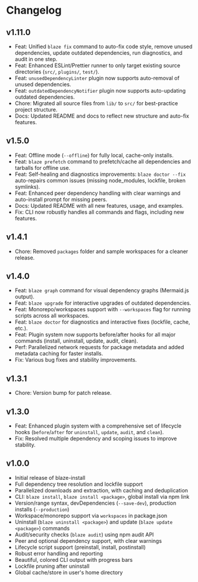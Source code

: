 # Changelog

## v1.11.0

- Feat: Unified `blaze fix` command to auto-fix code style, remove unused dependencies, update outdated dependencies, run diagnostics, and audit in one step.
- Feat: Enhanced ESLint/Prettier runner to only target existing source directories (`src/`, `plugins/`, `test/`).
- Feat: `unusedDependencyLinter` plugin now supports auto-removal of unused dependencies.
- Feat: `outdatedDependencyNotifier` plugin now supports auto-updating outdated dependencies.
- Chore: Migrated all source files from `lib/` to `src/` for best-practice project structure.
- Docs: Updated README and docs to reflect new structure and auto-fix features.

## v1.5.0

- Feat: Offline mode (`--offline`) for fully local, cache-only installs.
- Feat: `blaze prefetch` command to prefetch/cache all dependencies and tarballs for offline use.
- Feat: Self-healing and diagnostics improvements: `blaze doctor --fix` auto-repairs common issues (missing node_modules, lockfile, broken symlinks).
- Feat: Enhanced peer dependency handling with clear warnings and auto-install prompt for missing peers.
- Docs: Updated README with all new features, usage, and examples.
- Fix: CLI now robustly handles all commands and flags, including new features.

## v1.4.1

- Chore: Removed `packages` folder and sample workspaces for a cleaner release.

## v1.4.0

- Feat: `blaze graph` command for visual dependency graphs (Mermaid.js output).
- Feat: `blaze upgrade` for interactive upgrades of outdated dependencies.
- Feat: Monorepo/workspaces support with `--workspaces` flag for running scripts across all workspaces.
- Feat: `blaze doctor` for diagnostics and interactive fixes (lockfile, cache, etc.).
- Feat: Plugin system now supports before/after hooks for all major commands (install, uninstall, update, audit, clean).
- Perf: Parallelized network requests for package metadata and added metadata caching for faster installs.
- Fix: Various bug fixes and stability improvements.

## v1.3.1

- Chore: Version bump for patch release.

## v1.3.0

- Feat: Enhanced plugin system with a comprehensive set of lifecycle hooks (`before`/`after` for `uninstall`, `update`, `audit`, and `clean`).
- Fix: Resolved multiple dependency and scoping issues to improve stability.

## v1.0.0

- Initial release of blaze-install
- Full dependency tree resolution and lockfile support
- Parallelized downloads and extraction, with caching and deduplication
- CLI: `blaze install`, `blaze install <package>`, global install via npm link
- Version/range syntax, devDependencies (`--save-dev`), production installs (`--production`)
- Workspace/monorepo support via `workspaces` in package.json
- Uninstall (`blaze uninstall <package>`) and update (`blaze update <package>`) commands
- Audit/security checks (`blaze audit`) using npm audit API
- Peer and optional dependency support, with clear warnings
- Lifecycle script support (preinstall, install, postinstall)
- Robust error handling and reporting
- Beautiful, colored CLI output with progress bars
- Lockfile pruning after uninstall
- Global cache/store in user's home directory
